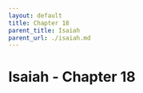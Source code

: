 ```yaml
---
layout: default
title: Chapter 18
parent_title: Isaiah
parent_url: ./isaiah.md
---
```


# Isaiah - Chapter 18
